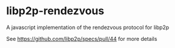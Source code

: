 # libp2p-rendezvous

A javascript implementation of the rendezvous protocol for libp2p

See https://github.com/libp2p/specs/pull/44 for more details
